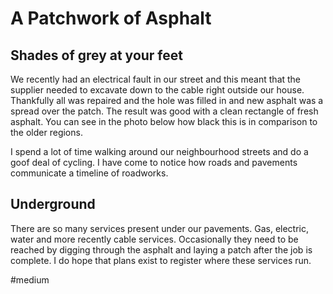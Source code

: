 # A Patchwork of Asphalt
## Shades of grey at your feet

We recently had an electrical fault in our street and this meant that the supplier needed to excavate down to the cable right outside our house. Thankfully all was repaired and the hole was filled in and new asphalt was a spread over the patch. The result was good with a clean rectangle of fresh asphalt. You can see in the photo below how black this is in comparison to the older regions.

I spend a lot of time walking around our neighbourhood streets and do a goof deal of cycling. I have come to notice how roads and pavements  communicate a timeline of roadworks. 

## Underground

There are so many services present under our pavements. Gas, electric, water and more recently cable services. Occasionally they need to be reached by digging through the asphalt and laying a patch after the job is complete. I do  hope that plans exist to register where these services run. 

#medium